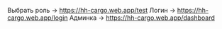 Выбрать роль -> https://hh-cargo.web.app/test
Логин -> https://hh-cargo.web.app/login
Админка -> https://hh-cargo.web.app/dashboard
